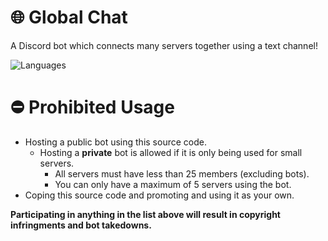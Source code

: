# 🌐 Global Chat
A Discord bot which connects many servers together using a text channel!

![Languages](https://skillicons.dev/icons?i=nodejs,mongodb,sentry)

# ⛔ Prohibited Usage
- Hosting a public bot using this source code.
  - Hosting a **private** bot is allowed if it is only being used for small servers.
    - All servers must have less than 25 members (excluding bots).
    - You can only have a maximum of 5 servers using the bot.
- Coping this source code and promoting and using it as your own.

**Participating in anything in the list above will result in copyright infringments and bot takedowns.**
